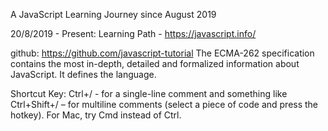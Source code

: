 A JavaScript Learning Journey since August 2019

20/8/2019 - Present: Learning Path - https://javascript.info/

github: https://github.com/javascript-tutorial
The ECMA-262 specification contains the most in-depth, detailed and formalized information about JavaScript. It defines the language.

Shortcut Key:
Ctrl+/ 			- for a single-line comment and something like 
Ctrl+Shift+/ 	– for multiline comments (select a piece of code and press the hotkey). For Mac, try Cmd instead of Ctrl.
